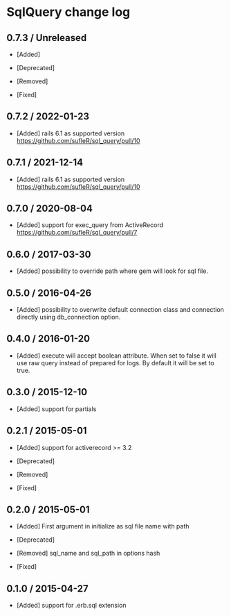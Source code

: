 # SqlQuery change log

## 0.7.3 / Unreleased

* [Added]

* [Deprecated]

* [Removed]

* [Fixed]

## 0.7.2 / 2022-01-23

* [Added] rails 6.1 as supported version https://github.com/sufleR/sql_query/pull/10

## 0.7.1 / 2021-12-14

* [Added] rails 6.1 as supported version https://github.com/sufleR/sql_query/pull/10

## 0.7.0 / 2020-08-04

* [Added] support for exec_query from ActiveRecord https://github.com/sufleR/sql_query/pull/7


## 0.6.0 / 2017-03-30

* [Added] possibility to override path where gem will look for sql file.

## 0.5.0 / 2016-04-26

* [Added] possibility to overwrite default connection class and connection directly using db_connection option.

## 0.4.0 / 2016-01-20

* [Added] execute will accept boolean attribute.
When set to false it will use raw query instead of prepared for logs.
By default it will be set to true.

## 0.3.0 / 2015-12-10

* [Added] support for partials

## 0.2.1 / 2015-05-01

* [Added] support for activerecord >= 3.2

* [Deprecated]

* [Removed]

* [Fixed]

## 0.2.0 / 2015-05-01

* [Added] First argument in initialize as sql file name with path

* [Deprecated] 

* [Removed] sql_name and sql_path in options hash

* [Fixed]

## 0.1.0 / 2015-04-27

* [Added] support for .erb.sql extension
